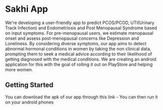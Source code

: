 # Sakhi App

We're developing a user-friendly app to predict PCOS/PCOD, UTI(Urinary Track Infection) and Endometriosis and Post Menopausal Syndrome based on input symptoms. For pre-menopausal users, we estimate menopausal onset and assess post-menopausal concerns like Depression and Loneliness. By considering diverse symptoms, our app aims to detect abnormal hormonal conditions in women by taking the non clinical data, prompting them to seek a medical advice according to their likelihood of getting diagnosed with the medical conditions. We are creating an android application for this with the goal of rolling it out on PlayStore and helping more women.  

## Getting Started

You can download the apk of our app through this link - 
You can then run it on your android phones
